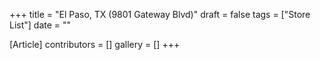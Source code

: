 +++
title = "El Paso, TX (9801 Gateway Blvd)"
draft = false
tags = ["Store List"]
date = ""

[Article]
contributors = []
gallery = []
+++